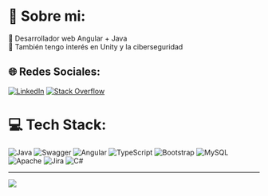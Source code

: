 # 💫 Sobre mi:
🔭 Desarrollador web Angular + Java
<br>
🌱 También tengo interés en Unity y la ciberseguridad


## 🌐 Redes Sociales:
[![LinkedIn](https://img.shields.io/badge/LinkedIn-%230077B5.svg?logo=linkedin&logoColor=white)](www.linkedin.com/in/marcelo-carro-pacheco)
[![Stack Overflow](https://img.shields.io/badge/-Stackoverflow-FE7A16?logo=stack-overflow&logoColor=white)](https://stackoverflow.com/users/17555174) 

# 💻 Tech Stack:
![Java](https://img.shields.io/badge/java-%23ED8B00.svg?style=flat&logo=java&logoColor=white) 
![Swagger](https://img.shields.io/badge/-Swagger-%23Clojure?style=flat&logo=swagger&logoColor=white) 
![Angular](https://img.shields.io/badge/angular-%23DD0031.svg?style=flat&logo=angular&logoColor=white) 
![TypeScript](https://img.shields.io/badge/typescript-%23007ACC.svg?style=flat&logo=typescript&logoColor=white)
![Bootstrap](https://img.shields.io/badge/bootstrap-%23563D7C.svg?style=flat&logo=bootstrap&logoColor=white) 
![MySQL](https://img.shields.io/badge/mysql-%2300f.svg?style=flat&logo=mysql&logoColor=white)
![Apache](https://img.shields.io/badge/apache-%23D42029.svg?style=flat&logo=apache&logoColor=white) 
![Jira](https://img.shields.io/badge/jira-%230A0FFF.svg?style=flat&logo=jira&logoColor=white) 
![C#](https://img.shields.io/badge/c%23-%23239120.svg?style=flat&logo=c-sharp&logoColor=white) 

---
[![](https://visitcount.itsvg.in/api?id=macarrp&label=Visitas&color=3&pretty=true)](https://visitcount.itsvg.in)
